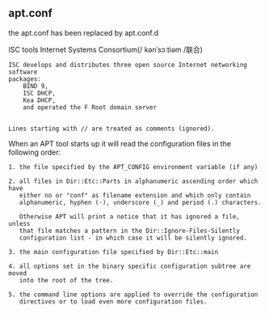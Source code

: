 

## apt.conf

the apt.conf has been replaced by apt.conf.d

ISC tools
    Internet Systems Consortium(/ kənˈsɔːtiəm /联合)

    ISC develops and distributes three open source Internet networking software
    packages:
        BIND 9,
        ISC DHCP,
        Kea DHCP,
        and operated the F Root domain server


    Lines starting with // are treated as comments (ignored). 

When an APT tool starts up it will read the configuration files in the following order:

    1. the file specified by the APT_CONFIG environment variable (if any)

    2. all files in Dir::Etc::Parts in alphanumeric ascending order which have
       either no or "conf" as filename extension and which only contain
       alphanumeric, hyphen (-), underscore (_) and period (.) characters.

       Otherwise APT will print a notice that it has ignored a file, unless
       that file matches a pattern in the Dir::Ignore-Files-Silently
       configuration list - in which case it will be silently ignored.

    3. the main configuration file specified by Dir::Etc::main

    4. all options set in the binary specific configuration subtree are moved
       into the root of the tree.

    5. the command line options are applied to override the configuration
       directives or to load even more configuration files.




